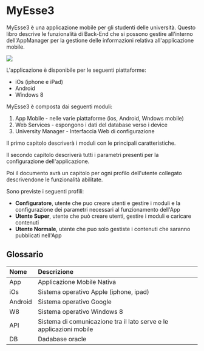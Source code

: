# MyEsse3

MyEsse3 è una applicazione mobile per gli studenti delle università.
Questo libro descrive le funzionalità di Back-End che si possono gestire all'interno dell'AppManager per la gestione delle informazioni relativa all'applicazione mobile.

![](http://a3.mzstatic.com/eu/r30/Purple5/v4/09/1a/e8/091ae8fd-89db-edb0-130e-826474e42b10/screen480x480.jpeg)

L'applicazione è disponibile per le seguenti piattaforme:

* iOs (iphone e iPad)
* Android
* Windows 8

MyEsse3 è composta dai seguenti moduli:

1. App Mobile - nelle varie piattaforme (ios, Android, Wndows mobile)
2. Web Services - espongono i dati del database verso i device
4. University Manager - Interfaccia Web di configurazione

Il primo capitolo descriverà i moduli con le principali caratteristiche.

Il secondo capitolo descriverà tutti i parametri presenti per la configurazione dell'applicazione.

Poi il documento avrà un capitolo per ogni profilo dell'utente collegato descrivendone le funzionalità abilitate.

Sono previste i seguenti profili:

* **Configuratore**, utente che puo creare utenti e gestire i moduli e la configurazione dei parametri necessari al funzionamento dell'App
* **Utente Super**, utente che può creare utenti, gestire i moduli e caricare contenuti
* **Utente Normale**, utente che puo solo gestiste i contenuti che saranno pubblicati nell'App

## Glossario

|Nome|Descrizione|
|:----|:----------|
|App| Applicazione Mobile Nativa |
|iOs| Sistema operativo Apple (iphone, ipad)|
|Android| Sistema operativo Google|
|W8| Sistema operativo Windows 8|
|API| Sistema di comunicazione tra il lato serve e le applicazioni mobile|
|DB| Dadabase oracle|


